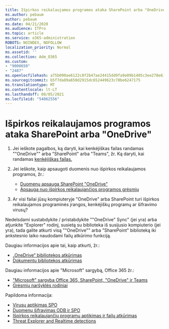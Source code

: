 ```yaml
---
title: Išpirkos reikalaujamos programos ataka SharePoint arba "OneDrive"
ms.author: pebaum
author: pebaum
ms.date: 04/21/2020
ms.audience: ITPro
ms.topic: article
ms.service: o365-administration
ROBOTS: NOINDEX, NOFOLLOW
localization_priority: Normal
ms.assetid: ''
ms.collection: Adm_O365
ms.custom:
- "9000650"
- "2487"
ms.openlocfilehash: a75b090ae6122c8f2b47ae24415dd9fa9e09b1405c3ee278e619381382a322d2
ms.sourcegitcommit: b5f7da89a650d2915dc652449623c78be6247175
ms.translationtype: MT
ms.contentlocale: lt-LT
ms.lasthandoff: 08/05/2021
ms.locfileid: "54062556"
---
```

# <a name="ransomware-attack-in-sharepoint-or-onedrive"></a>Išpirkos reikalaujamos programos ataka SharePoint arba "OneDrive"

1.  Jei ieškote pagalbos, ką daryti, kai kenkėjiškas failas randamas ""OneDrive"" arba "SharePoint" arba "Teams", žr. Ką daryti, kai randamas [kenkėjiškas failas.](https://support.office.com/en-ie/article/what-to-do-when-a-malicious-file-is-found-in-sharepoint-online-onedrive-or-microsoft-teams-01e902ad-a903-4e0f-b093-1e1ac0c37ad2)
2. Jei ieškote, kaip apsaugoti duomenis nuo išpirkos reikalaujamos programos, žr.:
    - [Duomenų apsauga SharePoint "OneDrive"](/sharepoint/safeguarding-your-data) 
    - [Apsauga nuo išpirkos reikalaujančios programos grėsmių](/windows/security/threat-protection/intelligence/ransomware-malware)    

3.  Ar visi failai jūsų kompiuteryje "OneDrive" arba SharePoint turi išpirkos reikalaujamos programinės įrangos, kenkėjiškų programų ar šifravimo virusų? 

Nedelsdami sustabdykite / pristabdykite ""OneDrive" Sync" (jei yra) arba atjunkite "Explorer" rodinį, susietą su biblioteka iš susijusio kompiuterio (jei yra), tada galite atkurti visą ""OneDrive"" arba "SharePoint" biblioteką iki ankstesnio laiko naudodami failų atkūrimo funkciją. 

Daugiau informacijos apie tai, kaip atkurti, žr.:

- [„OneDrive“ bibiliotekos atkūrimas](https://support.office.com/article/restore-your-onedrive-fa231298-759d-41cf-bcd0-25ac53eb8a150)
- [Dokumentų bibliotekos atkūrimas](https://support.office.com/article/restore-a-document-library-317791c3-8bd0-4dfd-8254-3ca90883d39a)

Daugiau informacijos apie "Microsoft" sargybą, Office 365 žr.:
- ["Microsoft" sargyba Office 365, SharePoint, "OneDrive" ir Teams](/microsoft-365/security/office-365-security/atp-for-spo-odb-and-teams)
- [Grėsmių naršyklės rodiniai](/microsoft-365/security/office-365-security/threat-explorer-views)

Papildoma informacija:

- [Virusų aptikimas SPO](/microsoft-365/security/office-365-security/virus-detection-in-spo)</br>
- [Duomenų šifravimas ODB ir SPO](/microsoft-365/compliance/data-encryption-in-odb-and-spo)</br>
- [Išpirkos reikalaujančių programų aptikimas ir failų atkūrimas](https://support.office.com/article/Ransomware-detection-and-recovering-your-files-0d90ec50-6bfd-40f4-acc7-b8c12c73637f)</br>
- [Threat Explorer and Realtime detections](/microsoft-365/security/office-365-security/threat-explorer-views)